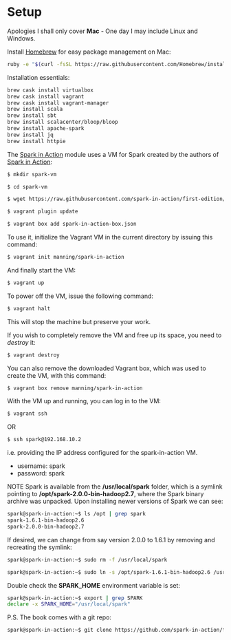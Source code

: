 # Setup

Apologies I shall only cover **Mac** - One day I may include Linux and Windows.

Install [Homebrew](https://brew.sh) for easy package management on Mac:

```bash
ruby -e "$(curl -fsSL https://raw.githubusercontent.com/Homebrew/install/master/install)"
```

Installation essentials:

```bash
brew cask install virtualbox
brew cask install vagrant
brew cask install vagrant-manager
brew install scala
brew install sbt
brew install scalacenter/bloop/bloop
brew install apache-spark
brew install jq
brew install httpie
```

The [Spark in Action](../courses/spark-in-action) module uses a VM for Spark created by the authors of [Spark in Action](https://www.manning.com/books/spark-in-action):

```bash
$ mkdir spark-vm

$ cd spark-vm

$ wget https://raw.githubusercontent.com/spark-in-action/first-edition/master/spark-in-action-box.json

$ vagrant plugin update

$ vagrant box add spark-in-action-box.json
```

To use it, initialize the Vagrant VM in the current directory by issuing this command:

```bash
$ vagrant init manning/spark-in-action
```

And finally start the VM:

```bash
$ vagrant up
```

To power off the VM, issue the following command:

```bash
$ vagrant halt
```

This will stop the machine but preserve your work.

If you wish to completely remove the VM and free up its space, you need to *destroy* it:

```bash
$ vagrant destroy
```

You can also remove the downloaded Vagrant box, which was used to create the VM, with this command:

```bash
$ vagrant box remove manning/spark-in-action
```

With the VM up and running, you can log in to the VM:

```bash
$ vagrant ssh
```

OR

```bash
$ ssh spark@192.168.10.2
```

i.e. providing the IP address configured for the spark-in-action VM.

- username: spark
- password: spark

NOTE Spark is available from the **/usr/local/spark** folder, which is a symlink pointing to **/opt/spark-2.0.0-bin-hadoop2.7**, where the Spark binary archive was unpacked. Upon installing newer versions of Spark we can see:

```bash
spark@spark-in-action:~$ ls /opt | grep spark
spark-1.6.1-bin-hadoop2.6
spark-2.0.0-bin-hadoop2.7
```

If desired, we can change from say version 2.0.0 to 1.6.1 by removing and recreating the symlink:

```bash
spark@spark-in-action:~$ sudo rm -f /usr/local/spark

spark@spark-in-action:~$ sudo ln -s /opt/spark-1.6.1-bin-hadoop2.6 /usr/local/spark
```

Double check the **SPARK_HOME** environment variable is set:

```bash
spark@spark-in-action:~$ export | grep SPARK
declare -x SPARK_HOME="/usr/local/spark"
```

P.S. The book comes with a git repo:

```bash
spark@spark-in-action:~$ git clone https://github.com/spark-in-action/first-edition
```

